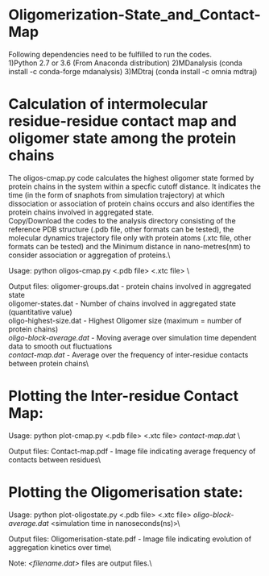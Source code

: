 # Oligomerization-State_and_Contact-Map


Following dependencies need to be fulfilled to run the codes.\
  1)Python 2.7 or 3.6 (From Anaconda distribution)
  2)MDanalysis        (conda install -c conda-forge mdanalysis)
  3)MDtraj            (conda install -c omnia mdtraj)

# Calculation of intermolecular residue-residue contact map and oligomer state among the protein chains
The oligos-cmap.py code calculates the highest oligomer state formed by protein chains in the system within a specfic cutoff distance. It indicates the time (in the form of snaphots from simulation trajectory) at which dissociation or association of protein chains occurs and also identifies the protein chains involved in aggregated state.\
Copy/Download the codes to the analysis directory consisting of the reference PDB structure (.pdb file, other formats can be tested), the molecular dynamics trajectory file only with protein atoms (.xtc file, other formats can be tested) and the Minimum distance in nano-metres(nm) to consider association or aggregation of proteins.\

Usage: python oligos-cmap.py <.pdb file> <.xtc file> <distance in nm> \

Output files:  oligomer-groups.dat        - protein chains involved in aggregated state\
               oligomer-states.dat        - Number of chains involved in aggregated state (quantitative value)\
               oligo-highest-size.dat     - Highest Oligomer size (maximum = number of protein chains) \
               *oligo-block-average.dat*  - Moving average over simulation time dependent data to smooth out fluctuations\
               *contact-map.dat*          - Average over the frequency of inter-residue contacts between protein chains\

# Plotting the Inter-residue Contact Map:

Usage: python plot-cmap.py <.pdb file> <.xtc file> *contact-map.dat* \

Output files: Contact-map.pdf             - Image file indicating average frequency of contacts between residues\

# Plotting the Oligomerisation state:

Usage: python plot-oligostate.py <.pdb file> <.xtc file>  *oligo-block-average.dat*  <simulation time in nanoseconds(ns)>\
  
Output files: Oligomerisation-state.pdf   - Image file indicating evolution of aggregation kinetics over time\
  
  
Note: *<filename.dat>*  files are output files.\
